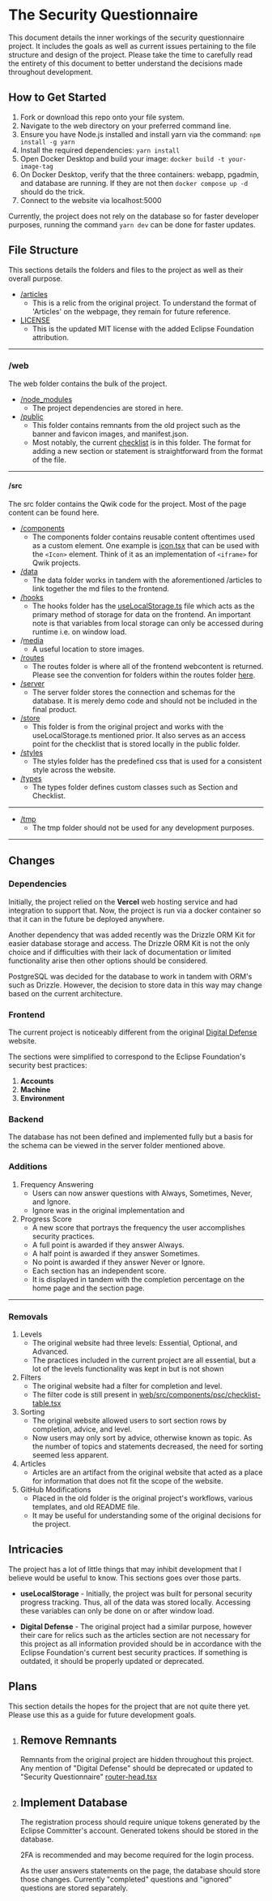 # The Security Questionnaire
This document details the inner workings of the security questionnaire project. It includes the goals as well as current issues pertaining to the file structure and design of the project. Please take the time to carefully read the entirety of this document to better understand the decisions made throughout development.

## How to Get Started

1. Fork or download this repo onto your file system. 
1. Navigate to the web directory on your preferred command line.
1. Ensure you have Node.js installed and install yarn via the command: `npm install -g yarn`
1. Install the required dependencies: `yarn install`
1. Open Docker Desktop and build your image: `docker build -t your-image-tag`
1. On Docker Desktop, verify that the three containers: webapp, pgadmin, and database are running. If they are not then `docker compose up -d` should do the trick.
1. Connect to the website via localhost:5000

Currently, the project does not rely on the database so for faster developer purposes, running the command `yarn dev` can be done for faster updates.

## File Structure
This sections details the folders and files to the project as well as their overall purpose.

- [/articles](https://github.com/trevorwinsereclipse/security-questionnaire/tree/main/articles)
    - This is a relic from the original project. To understand the format of 'Articles' on the webpage, they remain for future reference.
- [LICENSE](https://github.com/trevorwinsereclipse/security-questionnaire/blob/main/LICENSE)
    - This is the updated MIT license with the added Eclipse Foundation attribution.

---

### /web
The web folder contains the bulk of the project. 

- [/node_modules](https://github.com/trevorwinsereclipse/security-questionnaire/blob/main/web/node_modules)
    - The project dependencies are stored in here.
- [/public](https://github.com/trevorwinsereclipse/security-questionnaire/blob/main/web/public)
    - This folder contains remnants from the old project such as the banner and favicon images, and manifest.json.
    - Most notably, the current [checklist](https://github.com/trevorwinsereclipse/security-questionnaire/blob/main/web/public/personal-security-checklist.yml) is in this folder. The format for adding a new section or statement is straightforward from the format of the file.

---

#### /src
The src folder contains the Qwik code for the project. Most of the page content can be found here.
- [/components](https://github.com/trevorwinsereclipse/security-questionnaire/blob/main/web/src/components)
    - The components folder contains reusable content oftentimes used as a custom element. One example is [icon.tsx](https://github.com/trevorwinsereclipse/security-questionnaire/blob/main/web/src/components/core/icon.tsx) that can be used with the `<Icon>` element. Think of it as an implementation of `<iframe>` for Qwik projects.
- [/data](https://github.com/trevorwinsereclipse/security-questionnaire/blob/main/web/src/data)
    - The data folder works in tandem with the aforementioned /articles to link together the md files to the frontend.
- [/hooks](https://github.com/trevorwinsereclipse/security-questionnaire/blob/main/web/src/hooks)
    - The hooks folder has the [useLocalStorage.ts](https://github.com/trevorwinsereclipse/security-questionnaire/blob/main/web/src/hooks/useLocalStorage.ts) file which acts as the primary method of storage for data on the frontend. An important note is that variables from local storage can only be accessed during runtime i.e. on window load.
- /[media](https://github.com/trevorwinsereclipse/security-questionnaire/blob/main/web/src/media)
    - A useful location to store images.
- [/routes](https://github.com/trevorwinsereclipse/security-questionnaire/blob/main/web/src/routes)
    - The routes folder is where all of the frontend webcontent is returned. Please see the convention for folders within the routes folder [here](https://qwik.dev/docs/routing/).
- [/server](https://github.com/trevorwinsereclipse/security-questionnaire/blob/main/web/src/server)
    - The server folder stores the connection and schemas for the database. It is merely demo code and should not be included in the final product.
- [/store](https://github.com/trevorwinsereclipse/security-questionnaire/blob/main/web/src/store)
    - This folder is from the original project and works with the useLocalStorage.ts mentioned prior. It also serves as an access point for the checklist that is stored locally in the public folder.
- [/styles](https://github.com/trevorwinsereclipse/security-questionnaire/blob/main/web/src/styles)
    - The styles folder has the predefined css that is used for a consistent style across the website.
- [/types](https://github.com/trevorwinsereclipse/security-questionnaire/blob/main/web/src/types)
    - The types folder defines custom classes such as Section and Checklist.

---

- [/tmp](https://github.com/trevorwinsereclipse/security-questionnaire/blob/main/web/src/tmp)
    - The tmp folder should not be used for any development purposes.

---

## Changes

### Dependencies

Initially, the project relied on the **Vercel** web hosting service and had integration to support that. Now, the project is run via a docker container so that it can in the future be deployed anywhere.

Another dependency that was added recently was the Drizzle ORM Kit for easier database storage and access. The Drizzle ORM Kit is not the only choice and if difficulties with their lack of documentation or limited functionality arise then other options should be considered.

PostgreSQL was decided for the database to work in tandem with ORM's such as Drizzle. However, the decision to store data in this way may change based on the current architecture.

### Frontend

The current project is noticeably different from the original [Digital Defense](https://digital-defense.io/) website. 

The sections were simplified to correspond to the Eclipse Foundation's security best practices: 

1. **Accounts**
1. **Machine**
1. **Environment**

### Backend

The database has not been defined and implemented fully but a basis for the schema can be viewed in the server folder mentioned above.

### Additions

1. Frequency Answering
    - Users can now answer questions with Always, Sometimes, Never, and Ignore.
    - Ignore was in the original implementation and 
1. Progress Score
    - A new score that portrays the frequency the user accomplishes security practices.
    - A full point is awarded if they answer Always.
    - A half point is awarded if they answer Sometimes.
    - No point is awarded if they answer Never or Ignore.
    - Each section has an independent score.
    - It is displayed in tandem with the completion percentage on the home page and the section page.

---

### Removals

1. Levels
    - The original website had three levels: Essential, Optional, and Advanced.
    - The practices included in the current project are all essential, but a lot of the levels functionality was kept in but is not shown
1. Filters
    - The original website had a filter for completion and level.
    - The filter code is still present in [web/src/components/psc/checklist-table.tsx](https://github.com/trevorwinsereclipse/security-questionnaire/blob/main/web/src/components/psc/checklist-table.tsx)
1. Sorting
    - The original website allowed users to sort section rows by completion, advice, and level.
    - Now users may only sort by advice, otherwise known as topic. As the number of topics and statements decreased, the need for sorting seemed less apparent.
1. Articles
    - Articles are an artifact from the original website that acted as a place for information that does not fit the scope of the website.
1. GitHub Modifications
    - Placed in the old folder is the original project's workflows, various templates, and old README file.
    - It may be useful for understanding some of the original decisions for the project.

## Intricacies
The project has a lot of little things that may inhibit development that I believe would be useful to know. This sections goes over those parts.

- **useLocalStorage** - Initially, the project was built for personal security progress tracking. Thus, all of the data was stored locally. Accessing these variables can only be done on or after window load.

- **Digital Defense** - The original project had a similar purpose, however their care for relics such as the articles section are not necessary for this project as all information provided should be in accordance with the Eclipse Foundation's current best security practices. If something is outdated, it should be properly updated or deprecated.

## Plans
This section details the hopes for the project that are not quite there yet. Please use this as a guide for future development goals.

1. Remove Remnants
    -
    Remnants from the original project are hidden throughout this project. Any mention of "Digital Defense" should be deprecated or updated to "Security Questionnaire"
    [router-head.tsx](https://github.com/trevorwinsereclipse/security-questionnaire/blob/main/web/src/components/router-head/router-head.tsx)

1. Implement Database
    -
    The registration process should require unique tokens generated by the Eclipse Committer's account. Generated tokens should be stored in the database. 
    
    2FA is recommended and may become required for the login process. 
    
    As the user answers statements on the page, the database should store those changes. Currently "completed" questions and "ignored" questions are stored separately.